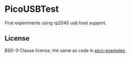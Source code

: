 # PicoUSBTest

First experiments using rp2040 usb host support.

## License

BSD-3-Clause license, the same as code in [pico-examples](https://github.com/raspberrypi/pico-examples/tree/master/usb/device/dev_lowlevel).
